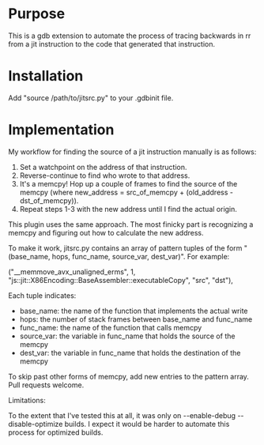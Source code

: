 # Purpose

This is a gdb extension to automate the process of tracing backwards in rr from a jit instruction to the code that generated that instruction.

# Installation

Add "source /path/to/jitsrc.py" to your .gdbinit file.

# Implementation

My workflow for finding	the source of a jit instruction manually is as follows:

1. Set a watchpoint on the address of that instruction.
2. Reverse-continue to find who wrote to that address.
3. It's a memcpy! Hop up a couple of frames to find the source of the memcpy (where new_address = src_of_memcpy + (old_address - dst_of_memcpy)).
4. Repeat steps 1-3 with the new address until I find the actual origin.

This plugin uses the same approach. The most finicky part is recognizing a memcpy and figuring out how to calculate the new address.

To make it work, jitsrc.py contains an array of pattern tuples of the form "(base_name, hops, func_name, source_var, dest_var)". For example:

   ("__memmove_avx_unaligned_erms", 1, "js::jit::X86Encoding::BaseAssembler::executableCopy", "src", "dst"),

Each tuple indicates:
- base_name: the name of the function that implements the actual write
- hops: the number of stack frames between base_name and func_name
- func_name: the name of the function that calls memcpy
- source_var: the variable in func_name that holds the source of the memcpy
- dest_var: the variable in func_name that holds the destination of the memcpy

To skip past other forms of memcpy, add new entries to the pattern array. Pull requests welcome.

Limitations:

To the extent that I've tested this at all, it was only on --enable-debug --disable-optimize builds. I expect it would be harder to automate this process for optimized builds.